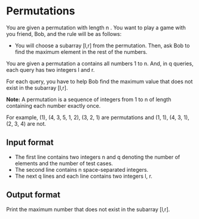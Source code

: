 # Permutations

You are given a permutation with length n . You want to play a game with you friend, Bob, and the rule will be as follows:

- You will choose a subarray [l,r] from the permutation. Then, ask Bob to find the maximum element in the rest of the numbers.

You are given a permutation a contains all numbers 1 to n. And, in q queries, each query has two integers l and r.

For each query, you have to help Bob find the maximum value that does not exist in the subarray [l,r].

**Note:** A permutation is a sequence of integers from 1 to n of length containing each number exactly once.

For example, (1), (4, 3, 5, 1, 2), (3, 2, 1) are permutations and (1, 1), (4, 3, 1), (2, 3, 4) are not.

## Input format

- The first line contains two integers n and q denoting the number of elements and the number of test cases.
- The second line contains n space-separated integers.
- The next q lines and each line contains two integers l, r.

## Output format

Print the maximum number that does not exist in the subarray [l,r].
